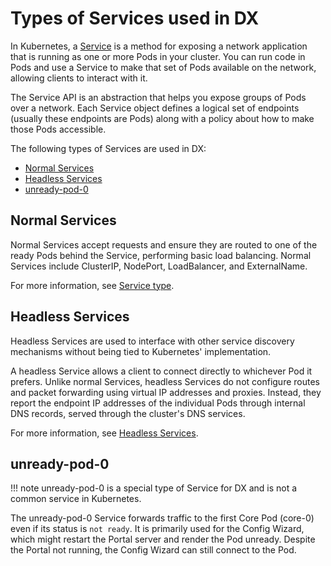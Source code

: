 # Types of Services used in DX

In Kubernetes, a [Service](https://kubernetes.io/docs/concepts/services-networking/service/) is a method for exposing a network application that is running as one or more Pods in your cluster. You can run code in Pods and use a Service to make that set of Pods available on the network, allowing clients to interact with it.

The Service API is an abstraction that helps you expose groups of Pods over a network. Each Service object defines a logical set of endpoints (usually these endpoints are Pods) along with a policy about how to make those Pods accessible.

The following types of Services are used in DX:

- [Normal Services](#normal-services)
- [Headless Services](#headless-services)
- [unready-pod-0](#unready-pod-0)

## Normal Services

Normal Services accept requests and ensure they are routed to one of the ready Pods behind the Service, performing basic load balancing. Normal Services include ClusterIP, NodePort, LoadBalancer, and ExternalName.

For more information, see [Service type](https://kubernetes.io/docs/concepts/services-networking/service/#publishing-services-service-types).

## Headless Services

Headless Services are used to interface with other service discovery mechanisms without being tied to Kubernetes' implementation. 

A headless Service allows a client to connect directly to whichever Pod it prefers. Unlike normal Services, headless Services do not configure routes and packet forwarding using virtual IP addresses and proxies. Instead, they report the endpoint IP addresses of the individual Pods through internal DNS records, served through the cluster's DNS services.

For more information, see [Headless Services](https://kubernetes.io/docs/concepts/services-networking/service/#headless-services).

## unready-pod-0

!!! note
      unready-pod-0 is a special type of Service for DX and is not a common service in Kubernetes.

The unready-pod-0 Service forwards traffic to the first Core Pod (core-0) even if its status is `not ready`. It is primarily used for the Config Wizard, which might restart the Portal server and render the Pod unready. Despite the Portal not running, the Config Wizard can still connect to the Pod.

